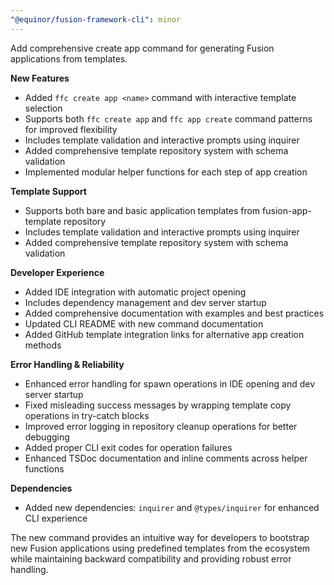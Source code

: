 ```yaml
---
"@equinor/fusion-framework-cli": minor
---
```


Add comprehensive create app command for generating Fusion applications from templates.

**New Features**
- Added `ffc create app <name>` command with interactive template selection
- Supports both `ffc create app` and `ffc app create` command patterns for improved flexibility
- Includes template validation and interactive prompts using inquirer
- Added comprehensive template repository system with schema validation
- Implemented modular helper functions for each step of app creation

**Template Support**
- Supports both bare and basic application templates from fusion-app-template repository
- Includes template validation and interactive prompts using inquirer
- Added comprehensive template repository system with schema validation

**Developer Experience**
- Added IDE integration with automatic project opening
- Includes dependency management and dev server startup
- Added comprehensive documentation with examples and best practices
- Updated CLI README with new command documentation
- Added GitHub template integration links for alternative app creation methods

**Error Handling & Reliability**
- Enhanced error handling for spawn operations in IDE opening and dev server startup
- Fixed misleading success messages by wrapping template copy operations in try-catch blocks
- Improved error logging in repository cleanup operations for better debugging
- Added proper CLI exit codes for operation failures
- Enhanced TSDoc documentation and inline comments across helper functions

**Dependencies**
- Added new dependencies: `inquirer` and `@types/inquirer` for enhanced CLI experience

The new command provides an intuitive way for developers to bootstrap new Fusion applications using predefined templates from the ecosystem while maintaining backward compatibility and providing robust error handling.
